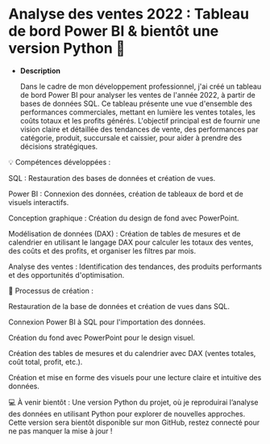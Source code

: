 # Analyse des ventes 2022 : Tableau de bord Power BI & bientôt une version Python 🚀

 - **Description**
   
    Dans le cadre de mon développement professionnel, j'ai créé un tableau de bord Power BI pour analyser les ventes de l'année 2022, à partir de bases de données SQL. Ce tableau présente une vue d'ensemble des performances commerciales, mettant en lumière les ventes totales, les coûts totaux et les profits générés. L'objectif principal est de fournir une vision claire et détaillée des tendances de vente, des performances par catégorie, produit, succursale et caissier, pour aider à prendre des décisions stratégiques.

💡 Compétences développées :

SQL : Restauration des bases de données et création de vues.

Power BI : Connexion des données, création de tableaux de bord et de visuels interactifs.

Conception graphique : Création du design de fond avec PowerPoint.

Modélisation de données (DAX) : Création de tables de mesures et de calendrier en utilisant le langage DAX pour calculer les totaux des ventes, des coûts et des profits, et organiser les filtres par mois.

Analyse des ventes : Identification des tendances, des produits performants et des opportunités d'optimisation.

🎯 Processus de création :

Restauration de la base de données et création de vues dans SQL.

Connexion Power BI à SQL pour l'importation des données.

Création du fond avec PowerPoint pour le design visuel.

Création des tables de mesures et du calendrier avec DAX (ventes totales, coût total, profit, etc.).

Création et mise en forme des visuels pour une lecture claire et intuitive des données.

💻 À venir bientôt : Une version Python du projet, où je reproduirai l’analyse des données en utilisant Python pour explorer de nouvelles approches. Cette version sera bientôt disponible sur mon GitHub, restez connecté pour ne pas manquer la mise à jour !
